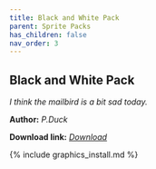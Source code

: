 ```yaml
---
title: Black and White Pack
parent: Sprite Packs
has_children: false
nav_order: 3
---
```


## Black and White Pack
*I think the mailbird is a bit sad today.*

**Author:** *P.Duck*

**Download link:** *[Download](https://drive.google.com/file/d/1effwV6f3znCn6eBED9QCATpfnKjWrETO/view?usp=sharing)*

{% include graphics_install.md %}
